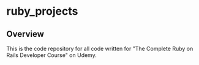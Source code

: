 # ruby_projects

## Overview

This is the code repository for all code written for "The Complete Ruby on Rails Developer Course" on Udemy.
